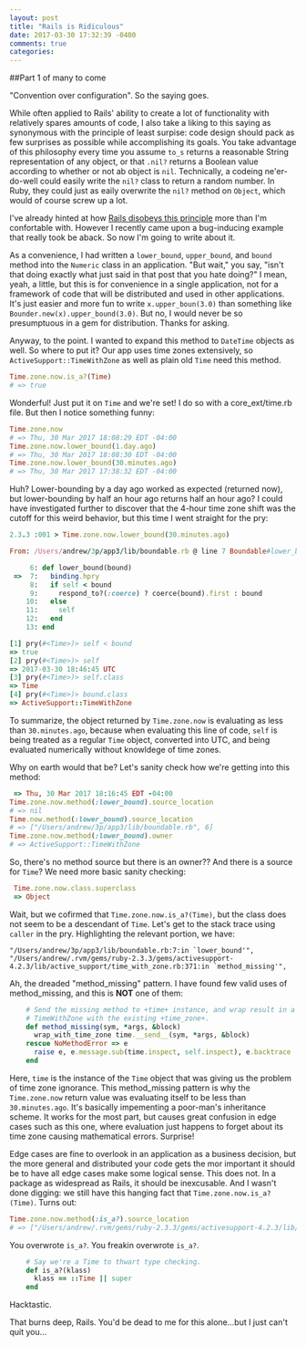 ```yaml
---
layout: post
title: "Rails is Ridiculous"
date: 2017-03-30 17:32:39 -0400
comments: true
categories: 
---
```


##Part 1 of many to come

"Convention over configuration". So the saying goes.

While often applied to Rails' ability to create a lot of functionality with relatively spares amounts of code, I also take a liking to this saying as synonymous with the principle of least surpise: code design should pack as few surprises as possible while accomplishing its goals. You take advantage of this philosophy every time you assume `to_s` returns a reasonable String representation of any object, or that `.nil?` returns a Boolean value according to whether or not ab object is `nil`. Technically, a codeing ne'er-do-well could easily write the `nil?` class to return a random number. In Ruby, they could just as eaily overwrite the `nil?` method on `Object`, which would of course screw up a lot.

I've already hinted at how [Rails disobeys this principle]() more than I'm confortable with. However I recently came upon a bug-inducing example that really took be aback. So now I'm going to write about it.

As a convenience, I had written a `lower_bound`, `upper_bound`, and `bound` method into the `Numeric` class in an application. "But wait," you say, "isn't that doing exactly what just said in that post that you hate doing?" I mean, yeah, a little, but this is for convenience in a single application, not for a framework of code that will be distributed and used in other applications. It's just easier and more fun to write `x.upper_boun(3.0)` than something like `Bounder.new(x).upper_bound(3.0)`. But no, I would never be so presumptuous in a gem for distribution. Thanks for asking.

Anyway, to the point. I wanted to expand this method to `DateTime` objects as well. So where to put it? Our app uses time zones extensively, so `ActiveSupport::TimeWithZone` as well as plain old `Time` need this method.

```ruby
Time.zone.now.is_a?(Time)
# => true
```

Wonderful! Just put it on `Time` and we're set! I do so with a core_ext/time.rb file. But then I notice something funny:

```ruby
Time.zone.now
# => Thu, 30 Mar 2017 18:08:29 EDT -04:00
Time.zone.now.lower_bound(1.day.ago)
# => Thu, 30 Mar 2017 18:08:30 EDT -04:00
Time.zone.now.lower_bound(30.minutes.ago)
# => Thu, 30 Mar 2017 17:38:32 EDT -04:00
```

Huh? Lower-bounding by a day ago worked as expected (returned now), but lower-bounding by half an hour ago returns half an hour ago? I could have investigated further to discover that the 4-hour time zone shift was the cutoff for this weird behavior, but this time I went straight for the pry:

```ruby
2.3.3 :001 > Time.zone.now.lower_bound(30.minutes.ago)

From: /Users/andrew/3p/app3/lib/boundable.rb @ line 7 Boundable#lower_bound:

     6: def lower_bound(bound)
 =>  7:   binding.hpry
     8:   if self < bound
     9:     respond_to?(:coerce) ? coerce(bound).first : bound
    10:   else
    11:     self
    12:   end
    13: end

[1] pry(#<Time>)> self < bound
=> true
[2] pry(#<Time>)> self
=> 2017-03-30 18:46:45 UTC
[3] pry(#<Time>)> self.class
=> Time
[4] pry(#<Time>)> bound.class
=> ActiveSupport::TimeWithZone
```

To summarize, the object returned by `Time.zone.now` is evaluating as less than `30.minutes.ago`, because when evaluating this line of code, `self` is being treated as a regular `Time` object, converted into UTC, and being evaluated numerically without knowldege of time zones.

Why on earth would that be? Let's sanity check how we're getting into this method:

```ruby
 => Thu, 30 Mar 2017 18:16:45 EDT -04:00
Time.zone.now.method(:lower_bound).source_location
# => nil
Time.now.method(:lower_bound).source_location
# => ["/Users/andrew/3p/app3/lib/boundable.rb", 6]
Time.zone.now.method(:lower_bound).owner
# => ActiveSupport::TimeWithZone
```

 So, there's no method source but there is an owner?? And there is a source for `Time`? We need more basic sanity checking:

```ruby
 Time.zone.now.class.superclass
 => Object
```

Wait, but we cofirmed that `Time.zone.now.is_a?(Time)`, but the class does not seem to be a descendant of `Time`. Let's get to the stack trace using `caller` in the pry. Highlighting the relevant portion, we have:

```
"/Users/andrew/3p/app3/lib/boundable.rb:7:in `lower_bound'",
"/Users/andrew/.rvm/gems/ruby-2.3.3/gems/activesupport-4.2.3/lib/active_support/time_with_zone.rb:371:in `method_missing'",
```

Ah, the dreaded "method_missing" pattern. I have found few valid uses of method_missing, and this is **NOT** one of them:
```ruby time_with_zone.rb
    # Send the missing method to +time+ instance, and wrap result in a new
    # TimeWithZone with the existing +time_zone+.
    def method_missing(sym, *args, &block)
      wrap_with_time_zone time.__send__(sym, *args, &block)
    rescue NoMethodError => e
      raise e, e.message.sub(time.inspect, self.inspect), e.backtrace
    end
```

Here, `time` is the instance of the `Time` object that was giving us the problem of time zone ignorance. This method_missing pattern is why the `Time.zone.now` return value was evaluating itself to be less than `30.minutes.ago`. It's basically impementing a poor-man's inheritance scheme. It works for the most part, but causes great confusion in edge cases such as this one, where evaluation just happens to forget about its time zone causing mathematical errors.  Surprise!

Edge cases are fine to overlook in an application as a business decision, but the more general and distributed your code gets the mor important it should be to have all edge cases make some logical sense. This does not. In a package as widespread as Rails, it should be inexcusable. And I wasn't done digging: we still have this hanging fact that `Time.zone.now.is_a?(Time)`. Turns out:

```ruby
Time.zone.now.method(:is_a?).source_location
# => ["/Users/andrew/.rvm/gems/ruby-2.3.3/gems/activesupport-4.2.3/lib/active_support/time_with_zone.rb", 334]
```

You overwrote `is_a?`. You freakin overwrote `is_a?`.

```ruby time_with_zone.rb
    # Say we're a Time to thwart type checking.
    def is_a?(klass)
      klass == ::Time || super
    end
```

Hacktastic.

That burns deep, Rails. You'd be dead to me for this alone...but I just can't quit you...
